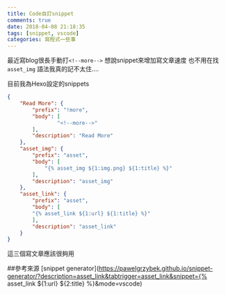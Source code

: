 ```yaml
---
title: Code自訂snippet
comments: true
date: 2018-04-08 21:18:35
tags: [snippet, vscode]
categories: 寫程式一些事
---
```



最近寫blog很長手動打`<!--more-->`
想說snippet來增加寫文章速度
也不用在找`asset_img`
語法我真的記不太住....

<!--more-->

目前我為Hexo設定的snippets
```json
{
	"Read More": {
  		"prefix": "!more",
  		"body": [
    			"<!--more-->"
  		],
  		"description": "Read More"
	},
	"asset_img": {
		"prefix": "asset",
    	"body": [
    		"{% asset_img ${1:img.png} ${1:title} %}"
  		],
  		"description": "asset_img"
	},
	"asset_link": {
		"prefix": "asset",
		"body": [
		"{% asset_link ${1:url} ${1:title} %}"
		],
		"description": "asset_link"
	}
}
```

這三個寫文章應該很夠用



##參考來源
[snippet generator](https://pawelgrzybek.github.io/snippet-generator/?description=asset_link&tabtrigger=asset_link&snippet={% asset_link ${1:url} ${2:title} %}&mode=vscode)